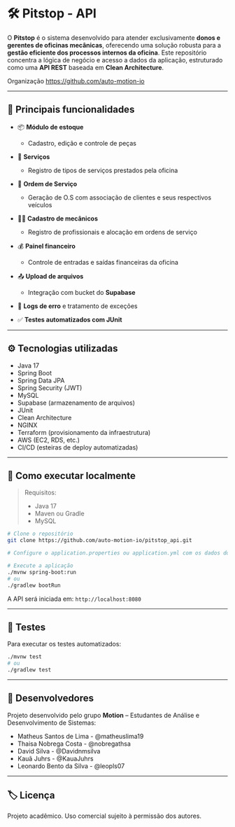 # 🛠️ Pitstop - API

O **Pitstop** é o sistema  desenvolvido para atender exclusivamente **donos e gerentes de oficinas mecânicas**, oferecendo uma solução robusta para a **gestão eficiente dos processos internos da oficina**. Este repositório concentra a lógica de negócio e acesso a dados da aplicação, estruturado como uma **API REST** baseada em **Clean Architecture**.

Organização https://github.com/auto-motion-io

---

## 🎯 Principais funcionalidades

- 📦 **Módulo de estoque**

  - Cadastro, edição e controle de peças

- 🔧 **Serviços**

  - Registro de tipos de serviços prestados pela oficina

- 🧾 **Ordem de Serviço**

  - Geração de O.S com associação de clientes e seus respectivos veículos

- 👨‍🔧 **Cadastro de mecânicos**

  - Registro de profissionais e alocação em ordens de serviço

- 💰 **Painel financeiro**

  - Controle de entradas e saídas financeiras da oficina

- 📤 **Upload de arquivos**

  - Integração com bucket do **Supabase**

- 🐛 **Logs de erro** e tratamento de exceções

- ✅ **Testes automatizados com JUnit**

---

## ⚙️ Tecnologias utilizadas

- Java 17
- Spring Boot
- Spring Data JPA
- Spring Security (JWT)
- MySQL
- Supabase (armazenamento de arquivos)
- JUnit
- Clean Architecture
- NGINX
- Terraform (provisionamento da infraestrutura)
- AWS (EC2, RDS, etc.)
- CI/CD (esteiras de deploy automatizadas)

---

## 🚀 Como executar localmente

> Requisitos:
>
> - Java 17
> - Maven ou Gradle
> - MySQL

```bash
# Clone o repositório
git clone https://github.com/auto-motion-io/pitstop_api.git

# Configure o application.properties ou application.yml com os dados do banco

# Execute a aplicação
./mvnw spring-boot:run
# ou
./gradlew bootRun
```

A API será iniciada em: `http://localhost:8080`

---

## 🧪 Testes

Para executar os testes automatizados:

```bash
./mvnw test
# ou
./gradlew test
```

---

## 👥 Desenvolvedores

Projeto desenvolvido pelo grupo **Motion** – Estudantes de Análise e Desenvolvimento de Sistemas:

- Matheus Santos de Lima - @matheuslima19
- Thaisa Nobrega Costa - @nobregathsa
- David Silva - @Davidnmsilva
- Kauã Juhrs - @KauaJuhrs
- Leonardo Bento da Silva - @leopls07

 ---

## 🏷️ Licença

Projeto acadêmico. Uso comercial sujeito à permissão dos autores.

